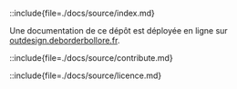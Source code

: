 ::include{file=./docs/source/index.md}

Une documentation de ce dépôt est déployée en ligne sur [outdesign.deborderbollore.fr](https://outdesign.deborderbollore.fr).

::include{file=./docs/source/contribute.md}

::include{file=./docs/source/licence.md}